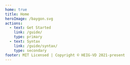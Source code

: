 ```yaml
---
home: true
title: Home
heroImage: /baygon.svg
actions:
  - text: Get Started
    link: /guide/
    type: primary
  - text: Syntax
    link: /guide/syntax/
    type: secondary
footer: MIT Licensed | Copyright © HEIG-VD 2021-present
---
```

